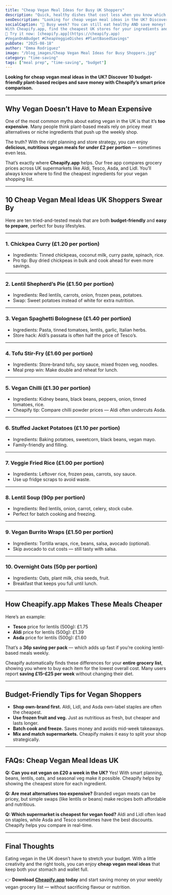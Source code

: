 ```yaml
---
title: "Cheap Vegan Meal Ideas for Busy UK Shoppers"
description: "Quick, healthy dishes that cost less when you know which store to buy from."
seoDescription: "Looking for cheap vegan meal ideas in the UK? Discover 10 budget-friendly plant-based recipes and save money with Cheapify’s smart price comparison."
socialCaption: "🥦 Busy week? You can still eat healthy AND save money!
With Cheapify.app, find the cheapest UK stores for your ingredients and whip up delicious, cheap veggie dishes in minutes. 💚
🔗 Try it now: [cheapify.app](https://cheapify.app)
#VeganOnABudget #CheapVeggieDishes #PlantBasedSavings"
pubDate: "2025-08-18"
author: "Emma Rodriguez"
image: "/blog_images/Cheap Vegan Meal Ideas for Busy Shoppers.jpg"
category: "time-saving"
tags: ["meal prep", "time-saving", "budget"]
---
```

**Looking for cheap vegan meal ideas in the UK? Discover 10 budget-friendly plant-based recipes and save money with Cheapify’s smart price comparison.**

---

## Why Vegan Doesn’t Have to Mean Expensive

One of the most common myths about eating vegan in the UK is that it’s **too expensive**. Many people think plant-based meals rely on pricey meat alternatives or niche ingredients that push up the weekly shop.

The truth? With the right planning and store strategy, you can enjoy **delicious, nutritious vegan meals for under £2 per portion** — sometimes even less.

That’s exactly where **Cheapify.app** helps. Our free app compares grocery prices across UK supermarkets like Aldi, Tesco, Asda, and Lidl. You’ll always know where to find the cheapest ingredients for your vegan shopping list.

---

## 10 Cheap Vegan Meal Ideas UK Shoppers Swear By

Here are ten tried-and-tested meals that are both **budget-friendly** and **easy to prepare**, perfect for busy lifestyles.

---

### 1. **Chickpea Curry (£1.20 per portion)**

* Ingredients: Tinned chickpeas, coconut milk, curry paste, spinach, rice.
* Pro tip: Buy dried chickpeas in bulk and cook ahead for even more savings.

---

### 2. **Lentil Shepherd’s Pie (£1.50 per portion)**

* Ingredients: Red lentils, carrots, onion, frozen peas, potatoes.
* Swap: Sweet potatoes instead of white for extra nutrition.

---

### 3. **Vegan Spaghetti Bolognese (£1.40 per portion)**

* Ingredients: Pasta, tinned tomatoes, lentils, garlic, Italian herbs.
* Store hack: Aldi’s passata is often half the price of Tesco’s.

---

### 4. **Tofu Stir-Fry (£1.60 per portion)**

* Ingredients: Store-brand tofu, soy sauce, mixed frozen veg, noodles.
* Meal prep win: Make double and reheat for lunch.

---

### 5. **Vegan Chilli (£1.30 per portion)**

* Ingredients: Kidney beans, black beans, peppers, onion, tinned tomatoes, rice.
* Cheapify tip: Compare chilli powder prices — Aldi often undercuts Asda.

---

### 6. **Stuffed Jacket Potatoes (£1.10 per portion)**

* Ingredients: Baking potatoes, sweetcorn, black beans, vegan mayo.
* Family-friendly and filling.

---

### 7. **Veggie Fried Rice (£1.00 per portion)**

* Ingredients: Leftover rice, frozen peas, carrots, soy sauce.
* Use up fridge scraps to avoid waste.

---

### 8. **Lentil Soup (90p per portion)**

* Ingredients: Red lentils, onion, carrot, celery, stock cube.
* Perfect for batch cooking and freezing.

---

### 9. **Vegan Burrito Wraps (£1.50 per portion)**

* Ingredients: Tortilla wraps, rice, beans, salsa, avocado (optional).
* Skip avocado to cut costs — still tasty with salsa.

---

### 10. **Overnight Oats (50p per portion)**

* Ingredients: Oats, plant milk, chia seeds, fruit.
* Breakfast that keeps you full until lunch.

---

## How Cheapify.app Makes These Meals Cheaper

Here’s an example:

* **Tesco** price for lentils (500g): £1.75
* **Aldi** price for lentils (500g): £1.39
* **Asda** price for lentils (500g): £1.60

That’s a **36p saving per pack** — which adds up fast if you’re cooking lentil-based meals weekly.

Cheapify automatically finds these differences for your **entire grocery list**, showing you where to buy each item for the lowest overall cost. Many users report **saving £15–£25 per week** without changing their diet.

---

## Budget-Friendly Tips for Vegan Shoppers

* **Shop own-brand first.** Aldi, Lidl, and Asda own-label staples are often the cheapest.
* **Use frozen fruit and veg.** Just as nutritious as fresh, but cheaper and lasts longer.
* **Batch cook and freeze.** Saves money and avoids mid-week takeaways.
* **Mix and match supermarkets.** Cheapify makes it easy to split your shop strategically.

---

## FAQs: Cheap Vegan Meal Ideas UK

**Q: Can you eat vegan on £20 a week in the UK?**
Yes! With smart planning, beans, lentils, oats, and seasonal veg make it possible. Cheapify helps by showing the cheapest store for each ingredient.

**Q: Are meat alternatives too expensive?**
Branded vegan meats can be pricey, but simple swaps (like lentils or beans) make recipes both affordable and nutritious.

**Q: Which supermarket is cheapest for vegan food?**
Aldi and Lidl often lead on staples, while Asda and Tesco sometimes have the best discounts. Cheapify helps you compare in real-time.

---

## Final Thoughts

Eating vegan in the UK doesn’t have to stretch your budget. With a little creativity and the right tools, you can enjoy **cheap vegan meal ideas** that keep both your stomach and wallet full.

👉 **Download [Cheapify.app](https://cheapify.app/) today** and start saving money on your weekly vegan grocery list — without sacrificing flavour or nutrition.
